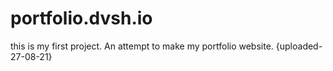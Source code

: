 # portfolio.dvsh.io
this is my first project. An attempt to make my portfolio website.
{uploaded- 27-08-21}
